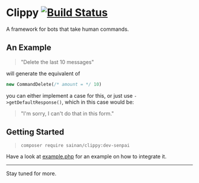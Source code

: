 # Clippy [![Build Status](https://travis-ci.com/Sainan/Clippy.svg?branch=senpai)](https://travis-ci.com/Sainan/Clippy)

A framework for bots that take human commands.

## An Example

> "Delete the last 10 messages"

will generate the equivalent of

```PHP
new CommandDelete(/* amount = */ 10)
```

you can either implement a case for this, or just use `->getDefaultResponse()`, which in this case would be:

> "I'm sorry, I can't do that in this form."

## Getting Started

> `composer require sainan/clippy:dev-senpai`

Have a look at [example.php](https://github.com/Sainan/Clippy/blob/senpai/example.php) for an example on how to integrate it.

---

Stay tuned for more.

